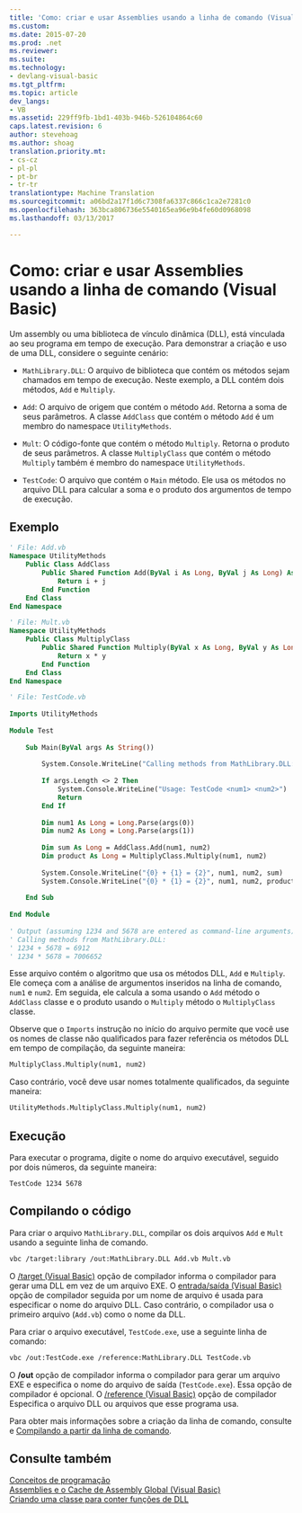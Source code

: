 ```yaml
---
title: 'Como: criar e usar Assemblies usando a linha de comando (Visual Basic) | Documentos do Microsoft'
ms.custom: 
ms.date: 2015-07-20
ms.prod: .net
ms.reviewer: 
ms.suite: 
ms.technology:
- devlang-visual-basic
ms.tgt_pltfrm: 
ms.topic: article
dev_langs:
- VB
ms.assetid: 229ff9fb-1bd1-403b-946b-526104864c60
caps.latest.revision: 6
author: stevehoag
ms.author: shoag
translation.priority.mt:
- cs-cz
- pl-pl
- pt-br
- tr-tr
translationtype: Machine Translation
ms.sourcegitcommit: a06bd2a17f1d6c7308fa6337c866c1ca2e7281c0
ms.openlocfilehash: 363bca806736e5540165ea96e9b4fe60d0968098
ms.lasthandoff: 03/13/2017

---
```

# <a name="how-to-create-and-use-assemblies-using-the-command-line-visual-basic"></a>Como: criar e usar Assemblies usando a linha de comando (Visual Basic)
Um assembly ou uma biblioteca de vínculo dinâmica (DLL), está vinculada ao seu programa em tempo de execução. Para demonstrar a criação e uso de uma DLL, considere o seguinte cenário:  
  
-   `MathLibrary.DLL`: O arquivo de biblioteca que contém os métodos sejam chamados em tempo de execução. Neste exemplo, a DLL contém dois métodos, `Add` e `Multiply`.  
  
-   `Add`: O arquivo de origem que contém o método `Add`. Retorna a soma de seus parâmetros. A classe `AddClass` que contém o método `Add` é um membro do namespace `UtilityMethods`.  
  
-   `Mult`: O código-fonte que contém o método `Multiply`. Retorna o produto de seus parâmetros. A classe `MultiplyClass` que contém o método `Multiply` também é membro do namespace `UtilityMethods`.  
  
-   `TestCode`: O arquivo que contém o `Main` método. Ele usa os métodos no arquivo DLL para calcular a soma e o produto dos argumentos de tempo de execução.  
  
## <a name="example"></a>Exemplo  
  
```vb  
' File: Add.vb   
Namespace UtilityMethods  
    Public Class AddClass  
        Public Shared Function Add(ByVal i As Long, ByVal j As Long) As Long  
            Return i + j  
        End Function  
    End Class  
End Namespace  
```  
  
```vb  
' File: Mult.vb  
Namespace UtilityMethods  
    Public Class MultiplyClass  
        Public Shared Function Multiply(ByVal x As Long, ByVal y As Long) As Long  
            Return x * y  
        End Function  
    End Class  
End Namespace  
```  
  
```vb  
' File: TestCode.vb  
  
Imports UtilityMethods  
  
Module Test  
  
    Sub Main(ByVal args As String())  
  
        System.Console.WriteLine("Calling methods from MathLibrary.DLL:")  
  
        If args.Length <> 2 Then  
            System.Console.WriteLine("Usage: TestCode <num1> <num2>")  
            Return  
        End If  
  
        Dim num1 As Long = Long.Parse(args(0))  
        Dim num2 As Long = Long.Parse(args(1))  
  
        Dim sum As Long = AddClass.Add(num1, num2)  
        Dim product As Long = MultiplyClass.Multiply(num1, num2)  
  
        System.Console.WriteLine("{0} + {1} = {2}", num1, num2, sum)  
        System.Console.WriteLine("{0} * {1} = {2}", num1, num2, product)  
  
    End Sub  
  
End Module  
  
' Output (assuming 1234 and 5678 are entered as command-line arguments):  
' Calling methods from MathLibrary.DLL:  
' 1234 + 5678 = 6912  
' 1234 * 5678 = 7006652  
```  
  
 Esse arquivo contém o algoritmo que usa os métodos DLL, `Add` e `Multiply`. Ele começa com a análise de argumentos inseridos na linha de comando, `num1` e `num2`. Em seguida, ele calcula a soma usando o `Add` método o `AddClass` classe e o produto usando o `Multiply` método o `MultiplyClass` classe.  
  
 Observe que o `Imports` instrução no início do arquivo permite que você use os nomes de classe não qualificados para fazer referência os métodos DLL em tempo de compilação, da seguinte maneira:  
  
```vb  
MultiplyClass.Multiply(num1, num2)  
```  
  
 Caso contrário, você deve usar nomes totalmente qualificados, da seguinte maneira:  
  
```vb  
UtilityMethods.MultiplyClass.Multiply(num1, num2)  
```  
  
## <a name="execution"></a>Execução  
 Para executar o programa, digite o nome do arquivo executável, seguido por dois números, da seguinte maneira:  
  
 `TestCode 1234 5678`  
  
## <a name="compiling-the-code"></a>Compilando o código  
 Para criar o arquivo `MathLibrary.DLL`, compilar os dois arquivos `Add` e `Mult` usando a seguinte linha de comando.  
  
```vb  
vbc /target:library /out:MathLibrary.DLL Add.vb Mult.vb  
```  
  
 O [/target (Visual Basic)](../../../../visual-basic/reference/command-line-compiler/target.md) opção de compilador informa o compilador para gerar uma DLL em vez de um arquivo EXE. O [entrada/saída (Visual Basic)](../../../../visual-basic/reference/command-line-compiler/out.md) opção de compilador seguida por um nome de arquivo é usada para especificar o nome do arquivo DLL. Caso contrário, o compilador usa o primeiro arquivo (`Add.vb`) como o nome da DLL.  
  
 Para criar o arquivo executável, `TestCode.exe`, use a seguinte linha de comando:  
  
```vb  
vbc /out:TestCode.exe /reference:MathLibrary.DLL TestCode.vb  
```  
  
 O **/out** opção de compilador informa o compilador para gerar um arquivo EXE e especifica o nome do arquivo de saída (`TestCode.exe`). Essa opção de compilador é opcional. O [/reference (Visual Basic)](../../../../visual-basic/reference/command-line-compiler/reference.md) opção de compilador Especifica o arquivo DLL ou arquivos que esse programa usa.  
  
 Para obter mais informações sobre a criação da linha de comando, consulte e [Compilando a partir da linha de comando](../../../../visual-basic/reference/command-line-compiler/building-from-the-command-line.md).  
  
## <a name="see-also"></a>Consulte também  
 [Conceitos de programação](../../../../visual-basic/programming-guide/concepts/index.md)   
 [Assemblies e o Cache de Assembly Global (Visual Basic)](../../../../visual-basic/programming-guide/concepts/assemblies-gac/index.md)   
 [Criando uma classe para conter funções de DLL](http://msdn.microsoft.com/library/e08e4c34-0223-45f7-aa55-a3d8dd979b0f)
